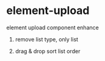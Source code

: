 # element-upload
element upload component enhance

1. remove list type, only list

2. drag & drop sort list order
